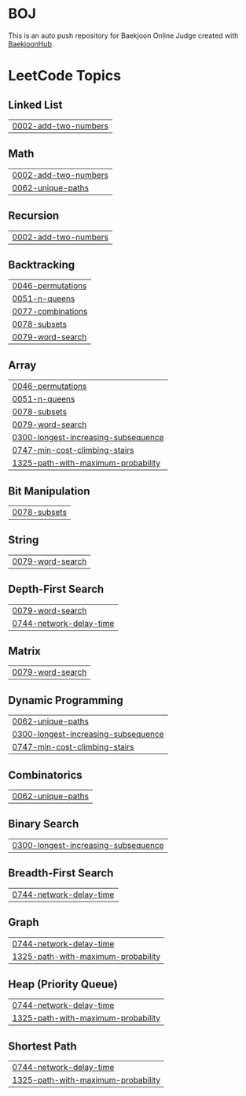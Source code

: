 # BOJ
This is an auto push repository for Baekjoon Online Judge created with [BaekjoonHub](https://github.com/BaekjoonHub/BaekjoonHub).

<!---LeetCode Topics Start-->
# LeetCode Topics
## Linked List
|  |
| ------- |
| [0002-add-two-numbers](https://github.com/doongeon/LeetCode/tree/master/0002-add-two-numbers) |
## Math
|  |
| ------- |
| [0002-add-two-numbers](https://github.com/doongeon/LeetCode/tree/master/0002-add-two-numbers) |
| [0062-unique-paths](https://github.com/doongeon/LeetCode/tree/master/0062-unique-paths) |
## Recursion
|  |
| ------- |
| [0002-add-two-numbers](https://github.com/doongeon/LeetCode/tree/master/0002-add-two-numbers) |
## Backtracking
|  |
| ------- |
| [0046-permutations](https://github.com/doongeon/LeetCode/tree/master/0046-permutations) |
| [0051-n-queens](https://github.com/doongeon/LeetCode/tree/master/0051-n-queens) |
| [0077-combinations](https://github.com/doongeon/LeetCode/tree/master/0077-combinations) |
| [0078-subsets](https://github.com/doongeon/LeetCode/tree/master/0078-subsets) |
| [0079-word-search](https://github.com/doongeon/LeetCode/tree/master/0079-word-search) |
## Array
|  |
| ------- |
| [0046-permutations](https://github.com/doongeon/LeetCode/tree/master/0046-permutations) |
| [0051-n-queens](https://github.com/doongeon/LeetCode/tree/master/0051-n-queens) |
| [0078-subsets](https://github.com/doongeon/LeetCode/tree/master/0078-subsets) |
| [0079-word-search](https://github.com/doongeon/LeetCode/tree/master/0079-word-search) |
| [0300-longest-increasing-subsequence](https://github.com/doongeon/LeetCode/tree/master/0300-longest-increasing-subsequence) |
| [0747-min-cost-climbing-stairs](https://github.com/doongeon/LeetCode/tree/master/0747-min-cost-climbing-stairs) |
| [1325-path-with-maximum-probability](https://github.com/doongeon/LeetCode/tree/master/1325-path-with-maximum-probability) |
## Bit Manipulation
|  |
| ------- |
| [0078-subsets](https://github.com/doongeon/LeetCode/tree/master/0078-subsets) |
## String
|  |
| ------- |
| [0079-word-search](https://github.com/doongeon/LeetCode/tree/master/0079-word-search) |
## Depth-First Search
|  |
| ------- |
| [0079-word-search](https://github.com/doongeon/LeetCode/tree/master/0079-word-search) |
| [0744-network-delay-time](https://github.com/doongeon/LeetCode/tree/master/0744-network-delay-time) |
## Matrix
|  |
| ------- |
| [0079-word-search](https://github.com/doongeon/LeetCode/tree/master/0079-word-search) |
## Dynamic Programming
|  |
| ------- |
| [0062-unique-paths](https://github.com/doongeon/LeetCode/tree/master/0062-unique-paths) |
| [0300-longest-increasing-subsequence](https://github.com/doongeon/LeetCode/tree/master/0300-longest-increasing-subsequence) |
| [0747-min-cost-climbing-stairs](https://github.com/doongeon/LeetCode/tree/master/0747-min-cost-climbing-stairs) |
## Combinatorics
|  |
| ------- |
| [0062-unique-paths](https://github.com/doongeon/LeetCode/tree/master/0062-unique-paths) |
## Binary Search
|  |
| ------- |
| [0300-longest-increasing-subsequence](https://github.com/doongeon/LeetCode/tree/master/0300-longest-increasing-subsequence) |
## Breadth-First Search
|  |
| ------- |
| [0744-network-delay-time](https://github.com/doongeon/LeetCode/tree/master/0744-network-delay-time) |
## Graph
|  |
| ------- |
| [0744-network-delay-time](https://github.com/doongeon/LeetCode/tree/master/0744-network-delay-time) |
| [1325-path-with-maximum-probability](https://github.com/doongeon/LeetCode/tree/master/1325-path-with-maximum-probability) |
## Heap (Priority Queue)
|  |
| ------- |
| [0744-network-delay-time](https://github.com/doongeon/LeetCode/tree/master/0744-network-delay-time) |
| [1325-path-with-maximum-probability](https://github.com/doongeon/LeetCode/tree/master/1325-path-with-maximum-probability) |
## Shortest Path
|  |
| ------- |
| [0744-network-delay-time](https://github.com/doongeon/LeetCode/tree/master/0744-network-delay-time) |
| [1325-path-with-maximum-probability](https://github.com/doongeon/LeetCode/tree/master/1325-path-with-maximum-probability) |
<!---LeetCode Topics End-->
